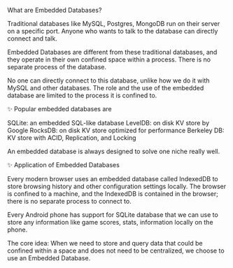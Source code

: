 What are Embedded Databases?

Traditional databases like MySQL, Postgres, MongoDB run on their server on a specific port. Anyone who wants to talk to the database can directly connect and talk.

Embedded Databases are different from these traditional databases, and they operate in their own confined space within a process. There is no separate process of the database.

No one can directly connect to this database, unlike how we do it with MySQL and other databases. The role and the use of the embedded database are limited to the process it is confined to.

✨ Popular embedded databases are

SQLite: an embedded SQL-like database
LevelDB: on disk KV store by Google
RocksDB: on disk KV store optimized for performance
Berkeley DB: KV store with ACID, Replication, and Locking

An embedded database is always designed to solve one niche really well.

✨ Application of Embedded Databases

Every modern browser uses an embedded database called IndexedDB to store browsing history and other configuration settings locally. The browser is confined to a machine, and the IndexedDB is contained in the browser; there is no separate process to connect to.

Every Android phone has support for SQLite database that we can use to store any information like game scores, stats, information locally on the phone.

The core idea: When we need to store and query data that could be confined within a space and does not need to be centralized, we choose to use an Embedded Database.
